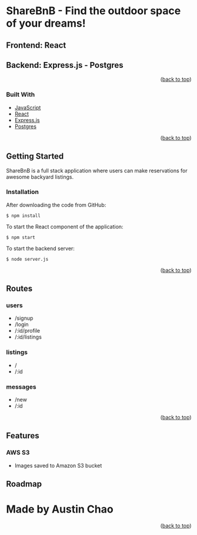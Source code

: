 <div id="top"></div>


<!-- ABOUT THE PROJECT -->
# ShareBnB - Find the outdoor space of your dreams!
## Frontend: React
## Backend: Express.js - Postgres

<p align="right">(<a href="#top">back to top</a>)</p>

### Built With
* [JavaScript](https://developer.mozilla.org/en-US/docs/Web/JavaScript)
* [React](https://reactjs.org/docs/getting-started.html)
* [Express.js](https://expressjs.com/en/5x/api.html)
* [Postgres](https://www.postgresql.org/docs/current/app-psql.html)


<p align="right">(<a href="#top">back to top</a>)</p>

<!-- GETTING STARTED -->
## Getting Started

ShareBnB is a full stack application where users can make reservations for awesome backyard listings.

### Installation

After downloading the code from GitHub:

    $ npm install

To start the React component of the application:

    $ npm start

To start the backend server:

    $ node server.js


<p align="right">(<a href="#top">back to top</a>)</p>

<!-- Routes -->
## Routes
### users

- /signup
- /login
- /:id/profile
- /:id/listings

### listings

- /
- /:id

### messages
- /new
- /:id

<p align="right">(<a href="#top">back to top</a>)</p>

<!-- Features -->
## Features
### AWS S3
- Images saved to Amazon S3 bucket




<!-- ROADMAP -->
## Roadmap




# Made by Austin Chao


<p align="right">(<a href="#top">back to top</a>)</p>

